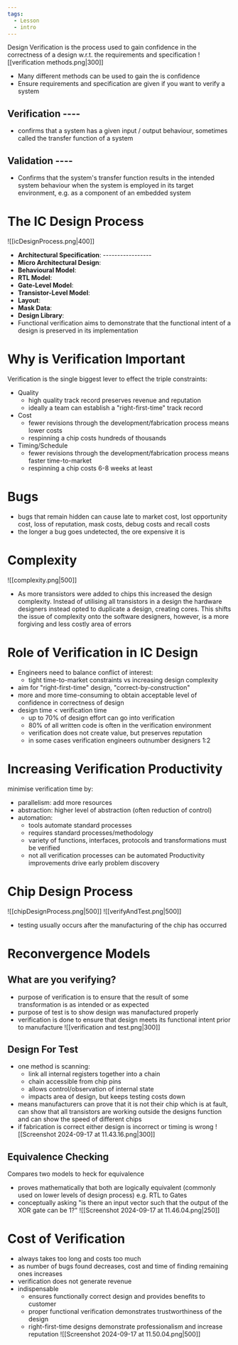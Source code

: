 ```yaml
---
tags:
  - Lesson
  - intro
---
```

Design Verification is the process used to gain confidence in the correctness of a design w.r.t. the requirements and specification
![[verification methods.png|300]]
- Many different methods can be used to gain the is confidence 
- Ensure requirements and specification are given if you want to verify a system
## Verification ----
- confirms that a system has a given input / output behaviour, sometimes called the transfer function of a system
## Validation ----
- Confirms that the system's transfer function results in the intended system behaviour when the system is employed in its target environment, e.g. as a component of an embedded system
# The IC Design Process
![[icDesignProcess.png|400]]
- **Architectural Specification**: -----------------
- **Micro Architectural Design**: 
- **Behavioural Model**: 
- **RTL Model**: 
- **Gate-Level Model**: 
- **Transistor-Level Model**: 
- **Layout**: 
- **Mask Data**: 
- **Design Library**: 
- Functional verification aims to demonstrate that the functional intent of a design is preserved in its implementation
# Why is Verification Important
Verification is the single biggest lever to effect the triple constraints:
- Quality
	- high quality track record preserves revenue and reputation
	- ideally a team can establish a "right-first-time" track record
- Cost
	- fewer revisions through the development/fabrication process means lower costs
	- respinning a chip costs hundreds of thousands
- Timing/Schedule
	- fewer revisions through the development/fabrication process means faster time-to-market
	- respinning a chip costs 6-8 weeks at least
# Bugs
- bugs that remain hidden can cause late to market cost, lost opportunity cost, loss of reputation, mask costs, debug costs and recall costs
- the longer a bug goes undetected, the ore expensive it is
# Complexity
![[complexity.png|500]]
- As more transistors were added to chips this increased the design complexity. Instead of utilising all transistors in a design the hardware designers instead opted to duplicate a design, creating cores. This shifts the issue of complexity onto the software designers, however, is a more forgiving and less costly area of errors
# Role of Verification in IC Design
- Engineers need to balance conflict of interest:
	- tight time-to-market constraints vs increasing design complexity
- aim for "right-first-time" design, "correct-by-construction"
- more and more time-consuming to obtain acceptable level of confidence in correctness of design
- design time < verification time
	- up to 70% of design effort can go into verification
	- 80% of all written code is often in the verification environment
	- verification does not create value, but preserves reputation
	- in some cases verification engineers outnumber designers 1:2
# Increasing Verification Productivity
minimise verification time by:
- parallelism: add more resources
- abstraction: higher level of abstraction (often reduction of control)
- automation: 
	- tools automate standard processes
	- requires standard processes/methodology
	- variety of functions, interfaces, protocols and transformations must be verified
	- not all verification processes can be automated
Productivity improvements drive early problem discovery
# Chip Design Process
![[chipDesignProcess.png|500]]
![[verifyAndTest.png|500]]
- testing usually occurs after the manufacturing of the chip has occurred
# Reconvergence Models
## What are you verifying?
- purpose of verification is to ensure that the result of some transformation is as intended or as expected 
- purpose of test is to show design was manufactured properly
- verification is done to ensure that design meets its functional intent prior to manufacture
 ![[verification and test.png|300]]
## Design For Test
- one method is scanning:
	- link all internal registers together into a chain
	- chain accessible from chip pins
	- allows control/observation of internal state
	- impacts area of design, but keeps testing costs down
- means manufacturers can prove that it is not their chip which is at fault, can show that all transistors are working outside the designs function and can show the speed of different chips 
- if fabrication is correct either design is incorrect or timing is wrong
 ![[Screenshot 2024-09-17 at 11.43.16.png|300]]
## Equivalence Checking
Compares two models to heck for equivalence
- proves mathematically that both are logically equivalent (commonly used on lower levels of design process) e.g. RTL to Gates
- conceptually asking "is there an input vector such that the output of the XOR gate can be 1?"
![[Screenshot 2024-09-17 at 11.46.04.png|250]]
# Cost of Verification
- always takes too long and costs too much
- as number of bugs found decreases, cost and time of finding remaining ones increases
- verification does not generate revenue
- indispensable 
	- ensures functionally correct design and provides benefits to customer
	- proper functional verification demonstrates trustworthiness of the design
	- right-first-time designs demonstrate professionalism and increase reputation
![[Screenshot 2024-09-17 at 11.50.04.png|500]]

